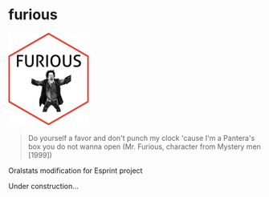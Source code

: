 # furious


<img src="images/logofurious.png" alt="drawing" width="160"/> 

>Do yourself a favor and don't punch my clock 'cause I'm a Pantera's box you do not wanna open (Mr. Furious, character from Mystery men [1999])

Oralstats modification for Esprint project

Under construction...
